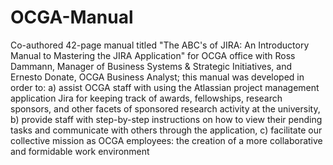 # OCGA-Manual
Co-authored 42-page manual titled "The ABC's of JIRA: An Introductory Manual to Mastering the JIRA Application" for OCGA office with Ross Dammann, Manager of Business Systems &amp; Strategic Initiatives, and Ernesto Donate, OCGA Business Analyst; this manual was developed in order to: a) assist OCGA staff with using the Atlassian project management application Jira for keeping track of awards, fellowships, research sponsors, and other facets of sponsored research activity at the university, b) provide staff with step-by-step instructions on how to view their pending tasks and communicate with others through the application, c) facilitate our collective mission as OCGA employees: the creation of a more collaborative and formidable work environment
